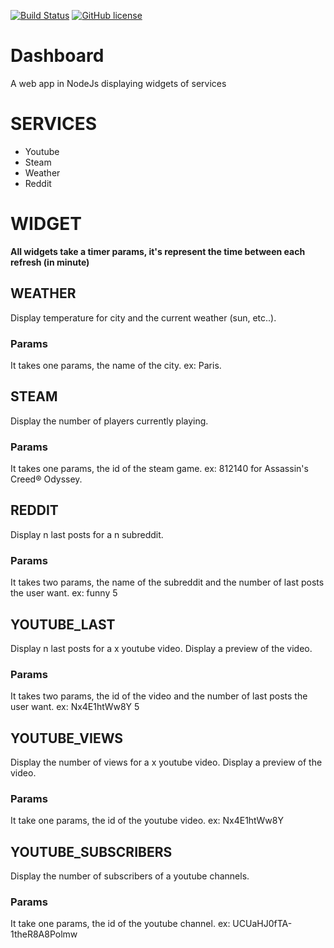 [![Build Status](https://travis-ci.com/bguillaumat/Dashboard.svg?token=JnqcJzSL9ygjbcHgxfkQ&branch=master)](https://travis-ci.com/bguillaumat/Dashboard)
[![GitHub license](https://img.shields.io/badge/license-MIT-blue.svg)](https://raw.githubusercontent.com/bguillaumat/Dashboard/master/LICENSE)

# Dashboard
A web app in NodeJs displaying widgets of services

# SERVICES
* Youtube
* Steam
* Weather
* Reddit

# WIDGET

**All widgets take a timer params, it's represent the time between each refresh (in minute)** 

## WEATHER

Display temperature for city and the current weather (sun, etc..).

### Params

It takes one params, the name of the city. ex: Paris.

## STEAM

Display the number of players currently playing.

### Params

It takes one params, the id of the steam game. ex: 812140 for Assassin's Creed® Odyssey.

## REDDIT

Display n last posts for a n subreddit.

### Params

It takes two params, the name of the subreddit and the number of last posts the user want. ex: funny 5

## YOUTUBE_LAST

Display n last posts for a x youtube video. Display a preview of the video.

### Params

It takes two params, the id of the video and the number of last posts the user want. ex: Nx4E1htWw8Y 5

## YOUTUBE_VIEWS

Display the number of views for a x youtube video. Display a preview of the video.

### Params

It take one params, the id of the youtube video. ex: Nx4E1htWw8Y 

## YOUTUBE_SUBSCRIBERS

Display the number of subscribers of a youtube channels.

### Params

It take one params, the id of the youtube channel. ex: UCUaHJ0fTA-1theR8A8Polmw
